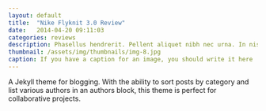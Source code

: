 ```yaml
---
layout: default
title:  "Nike Flyknit 3.0 Review"
date:   2014-04-20 09:11:03
categories: reviews
description: Phasellus hendrerit. Pellent aliquet nibh nec urna. In nis aliquet vel, dapibus id,mattis.
thumbnail: /assets/img/thumbnails/img-8.jpg
caption: If you have a caption for an image, you should write it here
---
```


A Jekyll theme for blogging. With the ability to sort posts by category and list various authors in an authors block, this theme is perfect for collaborative projects.
